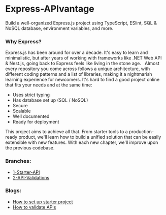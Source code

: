 # Express-APIvantage
Build a well-organized Express.js project using TypeScript, ESlint, SQL & NoSQL database, environment variables, and more.


### Why Express?
Express.js has been around for over a decade. It's easy to learn and minimalistic, but after years of working with frameworks like .NET Web API & Nest.js, going back to Express feels like living in the stone age.
 
Almost every repository you come across follows a unique architecture, with different coding patterns and a list of libraries, making it a nightmarish learning experience for newcomers.
It's hard to find a good project online that fits your needs and at the same time:
* Uses strict typing
* Has database set up (SQL / NoSQL)
* Secure
* Scalable
* Well documented
* Ready for deployment

This project aims to achieve all that. From starter tools to a production-ready product, we'll learn how to build a unified solution that can be easily extensible with new features. With each new chapter, we'll improve upon the previous codebase.

### Branches:

* [1-Starter-API](https://github.com/Leka-Workshop/Express-APIvantage/tree/1-Starter-API)
* [2-API-Validations](https://github.com/Leka-Workshop/Express-APIvantage/tree/2-API-Validations)

### Blogs:
* [How to set up starter project](https://mirzaleka.medium.com/express-js-starter-api-with-typescript-deef5c4b6b70)
* [How to validate APIs](https://mirzaleka.medium.com/api-validations-in-express-js-5d1d308dceea)

